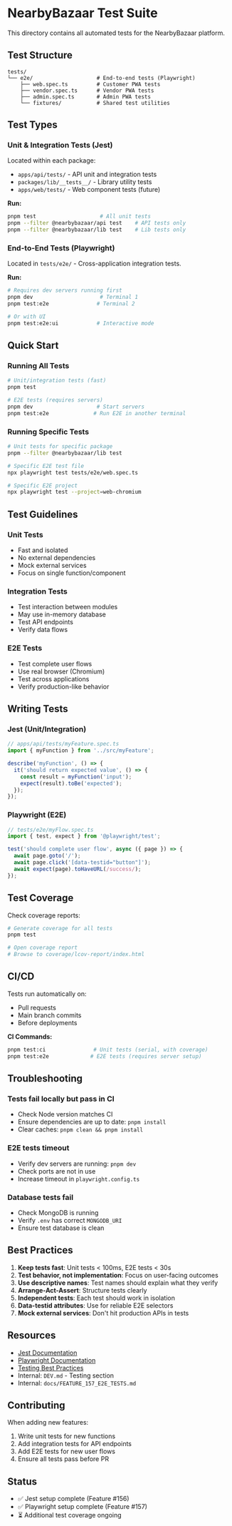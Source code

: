 # NearbyBazaar Test Suite

This directory contains all automated tests for the NearbyBazaar platform.

## Test Structure

```
tests/
└── e2e/                    # End-to-end tests (Playwright)
    ├── web.spec.ts         # Customer PWA tests
    ├── vendor.spec.ts      # Vendor PWA tests
    ├── admin.spec.ts       # Admin PWA tests
    └── fixtures/           # Shared test utilities
```

## Test Types

### Unit & Integration Tests (Jest)

Located within each package:
- `apps/api/tests/` - API unit and integration tests
- `packages/lib/__tests__/` - Library utility tests
- `apps/web/tests/` - Web component tests (future)

**Run:**
```bash
pnpm test                    # All unit tests
pnpm --filter @nearbybazaar/api test    # API tests only
pnpm --filter @nearbybazaar/lib test    # Lib tests only
```

### End-to-End Tests (Playwright)

Located in `tests/e2e/` - Cross-application integration tests.

**Run:**
```bash
# Requires dev servers running first
pnpm dev                     # Terminal 1
pnpm test:e2e               # Terminal 2

# Or with UI
pnpm test:e2e:ui            # Interactive mode
```

## Quick Start

### Running All Tests

```bash
# Unit/integration tests (fast)
pnpm test

# E2E tests (requires servers)
pnpm dev                    # Start servers
pnpm test:e2e              # Run E2E in another terminal
```

### Running Specific Tests

```bash
# Unit tests for specific package
pnpm --filter @nearbybazaar/lib test

# Specific E2E test file
npx playwright test tests/e2e/web.spec.ts

# Specific E2E project
npx playwright test --project=web-chromium
```

## Test Guidelines

### Unit Tests
- Fast and isolated
- No external dependencies
- Mock external services
- Focus on single function/component

### Integration Tests
- Test interaction between modules
- May use in-memory database
- Test API endpoints
- Verify data flows

### E2E Tests
- Test complete user flows
- Use real browser (Chromium)
- Test across applications
- Verify production-like behavior

## Writing Tests

### Jest (Unit/Integration)

```typescript
// apps/api/tests/myFeature.spec.ts
import { myFunction } from '../src/myFeature';

describe('myFunction', () => {
  it('should return expected value', () => {
    const result = myFunction('input');
    expect(result).toBe('expected');
  });
});
```

### Playwright (E2E)

```typescript
// tests/e2e/myFlow.spec.ts
import { test, expect } from '@playwright/test';

test('should complete user flow', async ({ page }) => {
  await page.goto('/');
  await page.click('[data-testid="button"]');
  await expect(page).toHaveURL(/success/);
});
```

## Test Coverage

Check coverage reports:

```bash
# Generate coverage for all tests
pnpm test

# Open coverage report
# Browse to coverage/lcov-report/index.html
```

## CI/CD

Tests run automatically on:
- Pull requests
- Main branch commits
- Before deployments

**CI Commands:**
```bash
pnpm test:ci               # Unit tests (serial, with coverage)
pnpm test:e2e             # E2E tests (requires server setup)
```

## Troubleshooting

### Tests fail locally but pass in CI
- Check Node version matches CI
- Ensure dependencies are up to date: `pnpm install`
- Clear caches: `pnpm clean && pnpm install`

### E2E tests timeout
- Verify dev servers are running: `pnpm dev`
- Check ports are not in use
- Increase timeout in `playwright.config.ts`

### Database tests fail
- Check MongoDB is running
- Verify `.env` has correct `MONGODB_URI`
- Ensure test database is clean

## Best Practices

1. **Keep tests fast**: Unit tests < 100ms, E2E tests < 30s
2. **Test behavior, not implementation**: Focus on user-facing outcomes
3. **Use descriptive names**: Test names should explain what they verify
4. **Arrange-Act-Assert**: Structure tests clearly
5. **Independent tests**: Each test should work in isolation
6. **Data-testid attributes**: Use for reliable E2E selectors
7. **Mock external services**: Don't hit production APIs in tests

## Resources

- [Jest Documentation](https://jestjs.io/)
- [Playwright Documentation](https://playwright.dev/)
- [Testing Best Practices](https://testingjavascript.com/)
- Internal: `DEV.md` - Testing section
- Internal: `docs/FEATURE_157_E2E_TESTS.md`

## Contributing

When adding new features:
1. Write unit tests for new functions
2. Add integration tests for API endpoints
3. Add E2E tests for new user flows
4. Ensure all tests pass before PR

## Status

- ✅ Jest setup complete (Feature #156)
- ✅ Playwright setup complete (Feature #157)
- ⏳ Additional test coverage ongoing
